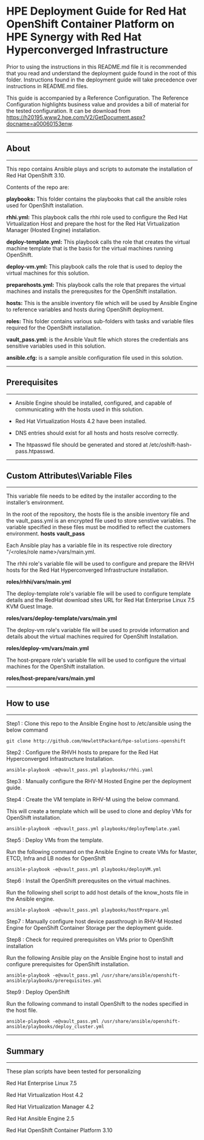 # HPE Deployment Guide for Red Hat OpenShift Container Platform on HPE Synergy with Red Hat Hyperconverged Infrastructure

Prior to using the instructions in this README.md file it is recommended that you read and understand the deployment guide found in the root of this folder. Instructions found in the deployment guide will take precedence over instructions in README.md files.

This guide is accompanied by a Reference Configuration. The Reference Configuration highlights business value and provides a bill of material for the tested configuration. It can be download from https://h20195.www2.hpe.com/V2/GetDocument.aspx?docname=a00060153enw.

________________________________________
## About ##
________________________________________

This repo contains Ansible plays and scripts to automate the installation of Red Hat OpenShift 3.10. 

Contents of the repo are:

**playbooks:** This folder contains the playbooks that call the ansible roles used for OpenShift installation.

**rhhi.yml:** This playbook calls the rhhi role used to configure the Red Hat Virtualization Host and prepare the host for the Red Hat Virtualization Manager (Hosted Engine) installation.

**deploy-template.yml:** This playbook calls the role that creates the virtual machine template that is the basis for the virtual machines running OpenShift.

**deploy-vm.yml:** This playbook calls the role that is used to deploy the virtual machines for this solution.

**preparehosts.yml:** This playbook calls the role that prepares the virtual machines and installs the prerequsites for the OpenShift installation.

**hosts:** This is the ansible inventory file which will be used by Ansible Engine to reference variables and hosts during OpenShift deployment.

**roles:** This folder contains various sub-folders with tasks and variable files required for the OpenShift installation.

**vault_pass.yml:** is the Ansible Vault file which stores the credentials ans sensitive variables used in this solution.

**ansible.cfg:** is a sample ansible configuration file used in this solution.

 
________________________________________
## Prerequisites ##
________________________________________
 
 - Ansible Engine should be installed, configured, and capable of communicating with the hosts used in this solution.
 
 - Red Hat Virtualization Hosts 4.2 have been installed.
 
 - DNS entries should exist for all hosts and hosts resolve correctly.
 
 - The htpasswd file should be generated and stored at /etc/oshift-hash-pass.htpasswd.


________________________________________
## Custom Attributes\Variable Files  ##
________________________________________
	
This variable file needs to be edited by the installer according to the installer’s environment.

In the root of the repository, the hosts file is the ansible inventory file and the vault_pass.yml is an encrypted file used to store senstive variables. The variable specified in these files must be modified to reflect the customers environment.
**hosts**
**vault_pass**

Each Ansible play has a variable file in its respective role directory "/<roles/role name>/vars/main.yml. 

The rhhi role's variable file will be used to configure and prepare the RHVH hosts for the Red Hat Hyperconverged Infrastructure installation. 

**roles/rhhi/vars/main.yml**


The deploy-template role's variable file will be used to configure template details and the RedHat download sites URL for Red Hat Enterprise Linux 7.5 KVM Guest Image.

**roles/vars/deploy-template/vars/main.yml**


The deploy-vm role's variable file will be used to provide information and details about the virtual machines required for OpenShift Installation.

**roles/deploy-vm/vars/main.yml**


The host-prepare role's variable file will be used to configure the virtual machines for the OpenShift installation. 

**roles/host-prepare/vars/main.yml**


________________________________________
## How to use ##
________________________________________

Step1 : Clone this repo to the Ansible Engine host to /etc/ansible using the below command
```
git clone http://github.com/HewlettPackard/hpe-solutions-openshift
```

Step2 : Configure the RHVH hosts to prepare for the Red Hat Hyperconverged Infrastructure Installation.
```
ansible-playbook -e@vault_pass.yml playbooks/rhhi.yaml
```

Step3 : Manually configure the RHV-M Hosted Engine per the deployment guide.


Step4 : Create the VM template in RHV-M using the below command. 

This will create a template which will be used to clone and deploy VMs for OpenShift installation.
``` 
ansible-playbook -e@vault_pass.yml playbooks/deployTemplate.yaml
```

Step5 : Deploy VMs from the template.

Run the following command on the Ansible Engine to create VMs for Master, ETCD, Infra and LB nodes for OpenShift
```
ansible-playbook -e@vault_pass.yml playbooks/deployVM.yml
```

Step6 : Install the OpenShift prerequsites on the virtual machines.

Run the following shell script to add host details of the know_hosts file in the Ansible engine. 
```
ansible-playbook -e@vault_pass.yml playbooks/hostPrepare.yml
```

Step7 : Manually configure host device passthrough in RHV-M Hosted Engine for OpenShift Container Storage per the deployment guide.

Step8 : Check for required prerequisites on VMs prior to OpenShift installation

Run the following Ansible play on the Ansible Engine host to install and configure prerequisites for OpenShift installation.
```
ansible-playbook -e@vault_pass.yml /usr/share/ansible/openshift-ansible/playbooks/prerequisites.yml
```

Step9 : Deploy OpenShift

Run the following command to install OpenShift to the nodes specified in the host file.
```
ansible-playbook -e@vault_pass.yml /usr/share/ansible/openshift-ansible/playbooks/deploy_cluster.yml
```
________________________________________
## Summary ##
________________________________________
These plan scripts have been tested for personalizing

Red Hat Enterprise Linux 7.5

Red Hat Virtualization Host 4.2

Red Hat Virtualization Manager 4.2

Red Hat Ansible Engine 2.5

Red Hat OpenShift Container Platform 3.10

